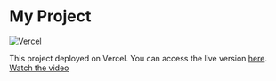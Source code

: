 # My Project

[![Vercel](https://vercel.com/button)](https://notes-i68910kew-dixit-sathwaras-projects.vercel.app)

This project  deployed on Vercel. You can access the live version [here](https://notes-i68910kew-dixit-sathwaras-projects.vercel.app).
[Watch the video](https://www.loom.com/share/9caa946785234ac08a3926881c3ba8e1?sid=2d1a8c23-4366-41e6-b99d-7b0a22908f42)
